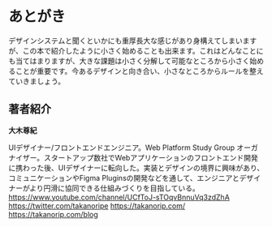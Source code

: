 # あとがき
デザインシステムと聞くといかにも重厚長大な感じがあり身構えてしまいますが、この本で紹介したように小さく始めることも出来ます。これはどんなことにも当てはまりますが、大きな課題は小さく分解して可能なところから小さく始めることが重要です。今あるデザインと向き合い、小さなところからルールを整えていきましょう。
## 著者紹介

**大木尊紀**

UIデザイナー/フロントエンドエンジニア。Web Platform Study Group オーガナイザー。スタートアップ数社でWebアプリケーションのフロントエンド開発に携わった後、UIデザイナーに転向した。実装とデザインの境界に興味があり、コミュニケーションやFigma Pluginsの開発などを通して、エンジニアとデザイナーがより円滑に協同できる仕組みづくりを目指している。
https://www.youtube.com/channel/UCfToJ-sTOqvBnnuVq3zdZhA
https://twitter.com/takanoripe
https://takanorip.com/
https://takanorip.com/blog